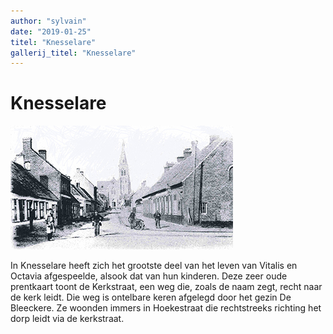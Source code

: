 ```yaml
---
author: "sylvain"
date: "2019-01-25"
titel: "Knesselare"
gallerij_titel: "Knesselare"
---
```

# Knesselare

![](./achtergrond.jpg)

In Knesselare heeft zich het grootste deel van het leven van Vitalis en Octavia afgespeelde, alsook dat van hun kinderen. Deze zeer oude prentkaart toont de Kerkstraat, een weg die, zoals de naam zegt, recht naar de kerk leidt. Die weg is ontelbare keren afgelegd door het gezin De Bleeckere. Ze woonden immers in Hoekestraat die rechtstreeks richting het dorp leidt via de kerkstraat.   

